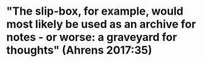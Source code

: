 # "The slip-box, for example, would most likely be used as an archive for notes - or worse: a graveyard for thoughts" (Ahrens 2017:35)